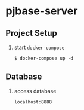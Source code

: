# pjbase-server

## Project Setup

1.  start `docker-compose`

    ```
    $ docker-compose up -d
    ```

## Database

1.  access database

    ```
    localhost:8888
    ```

<!-- 1.  create `.env` file

    ```
    $ cp .env.example .env [ For mac OS]

    copy .env.example to .env [ For window OS]
    ```

1.  install composer
    ```
    $ docker-compose exec php-fpm composer install
    ```

## Database

1.  migrate database

    ```
    $ docker-compose exec php-fpm php artisan migrate
    ``` -->
